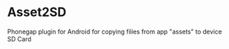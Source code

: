 Asset2SD
========

Phonegap plugin for Android for copying filies from app "assets" to device SD Card